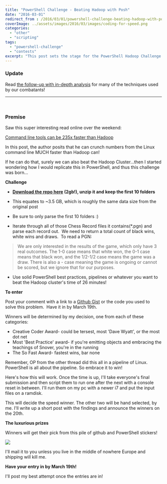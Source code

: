 ```yaml
---
title: "PowerShell Challenge - Beating Hadoop with Posh"
date: "2016-03-01"
redirect_from : /2016/03/01/powershell-challenge-beating-hadoop-with-posh
coverImage: ../assets/images/2016/03/images/coding-for-speed.png
categories: 
  - "other"
  - "scripting"
tags: 
  - "powershell-challenge"
  - "contests"
excerpt: "This post sets the stage for the PowerShell Hadoop Challenge!"
---
```


### Update

Read [the follow-up with in-depth analysis](https://foxdeploy.com/2016/03/23/coding-for-speed/) for many of the techniques used by our combatants!

* * *

 

### Premise

Saw this super interesting read online over the weekend:

[Command line tools can be 235x faster than Hadoop](http://aadrake.com/command-line-tools-can-be-235x-faster-than-your-hadoop-cluster.html)

In this post, the author posits that he can crunch numbers from the Linux command line MUCH faster than Hadoop can!

If he can do that, surely we can also beat the Hadoop Cluster...then I started wondering how I would replicate this in PowerShell, and thus this challenge was born...

**Challenge**

- **[Download the repo here](https://github.com/rozim/ChessData) (2gb!), unzip it and keep the first 10 folders**
- This equates to ~3.5 GB, which is roughly the same data size from the original post
- Be sure to only parse the first 10 folders :)
    
    
- Iterate through all of those Chess Record files it contains(\*.pgn) and parse each record out.  We need to return a total count of black wins, white wins and draws.  To read a PGN:

> We are only interested in the results of the game, which only have 3 real outcomes. The 1-0 case means that white won, the 0-1 case means that black won, and the 1/2-1/2 case means the game was a draw. There is also a _\-_ case meaning the game is ongoing or cannot be scored, but we ignore that for our purposes.

- Use solid PowerShell best practices, pipelines or whatever you want to beat the Hadoop cluster's time of 26 minutes!

**To enter**

Post your comment with a link to a [Github Gist](https://help.github.com/articles/creating-gists/#creating-a-gist) or the code you used to solve this problem.  Have it in by March 19th.

Winners will be determined by my decision, one from each of these categories:

- Creative Coder Award- could be tersest, most 'Dave Wyatt', or the most dot net
- Most 'Best Practice' award- if you're emitting objects and embracing the teachings of Snover, you're in the running
- The So Fast Award- fastest wins, bar none

Remember, OP from the other thread did this all in a pipeline of Linux. PowerShell is all about the pipeline. So embrace it to win!

Here's how this will work. Once the time is up, I'll take everyone's final submission and then script them to run one after the next with a console reset in between. I'll run them on my pc with a newer i7 and put the input files on a ramdisk.

This will decide the speed winner. The other two will be hand selected, by me. I'll write up a short post with the findings and announce the winners on the 20th.

**The luxurious prizes**

Winners will get their pick from this pile of github and PowerShell stickers!

![](../assets/images/2016/03/http://foxdeploy.files.wordpress.com/2016/02/wp-1456789783952.jpg)

I'll mail it to you unless you live in the middle of nowhere Europe and shipping will kill me.

**Have your entry in by March 19th!**

I'll post my best attempt once the entries are in!